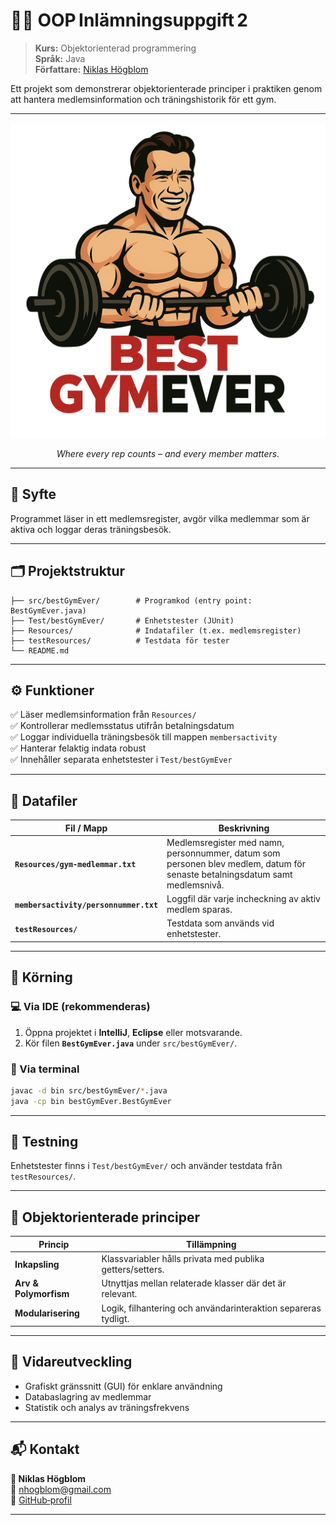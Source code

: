 

# 🏋️‍♂️ OOP Inlämningsuppgift 2

> **Kurs:** Objektorienterad programmering  
> **Språk:** Java  
> **Författare:** [Niklas Högblom](https://github.com/nhogblom)

Ett projekt som demonstrerar objektorienterade principer i praktiken genom att hantera medlemsinformation och träningshistorik för ett gym.

---

<p align="center">
  <img src="logo.png" alt="BestGymEver logo" width="600"/>
</p>

<p align="center"><i>Where every rep counts – and every member matters.</i></p>

---

## 🎯 Syfte  
Programmet läser in ett medlemsregister, avgör vilka medlemmar som är aktiva och loggar deras träningsbesök.

---

## 🗂️ Projektstruktur

```
├── src/bestGymEver/        # Programkod (entry point: BestGymEver.java)
├── Test/bestGymEver/       # Enhetstester (JUnit)
├── Resources/              # Indatafiler (t.ex. medlemsregister)
├── testResources/          # Testdata för tester
└── README.md
```

---

## ⚙️ Funktioner

✅ Läser medlemsinformation från `Resources/`  
✅ Kontrollerar medlemsstatus utifrån betalningsdatum  
✅ Loggar individuella träningsbesök till mappen `membersactivity`  
✅ Hanterar felaktig indata robust  
✅ Innehåller separata enhetstester i `Test/bestGymEver`

---

## 📄 Datafiler

| Fil / Mapp                 | Beskrivning                                                                 |
|----------------------------|-----------------------------------------------------------------------------|
| **`Resources/gym-medlemmar.txt`** | Medlemsregister med namn, personnummer, datum som personen blev medlem, datum för senaste betalningsdatum samt medlemsnivå. |
| **`membersactivity/personnummer.txt`**        | Loggfil där varje incheckning av aktiv medlem sparas.                     |
| **`testResources/`**         | Testdata som används vid enhetstester.                                    |

---

## 🚀 Körning

### 💻 Via IDE (rekommenderas)  
1. Öppna projektet i **IntelliJ**, **Eclipse** eller motsvarande.  
2. Kör filen **`BestGymEver.java`** under `src/bestGymEver/`.

### 🧰 Via terminal
```bash
javac -d bin src/bestGymEver/*.java
java -cp bin bestGymEver.BestGymEver
```

---

## 🧪 Testning  
Enhetstester finns i `Test/bestGymEver/` och använder testdata från `testResources/`.

---

## 🧱 Objektorienterade principer

| Princip            | Tillämpning                                                                 |
|---------------------|-----------------------------------------------------------------------------|
| **Inkapsling**       | Klassvariabler hålls privata med publika getters/setters.                  |
| **Arv & Polymorfism** | Utnyttjas mellan relaterade klasser där det är relevant.                   |
| **Modularisering**    | Logik, filhantering och användarinteraktion separeras tydligt.             |

---

## 🌱 Vidareutveckling  
- Grafiskt gränssnitt (GUI) för enklare användning  
- Databaslagring av medlemmar  
- Statistik och analys av träningsfrekvens  

---

## 📬 Kontakt  
**👤 Niklas Högblom**  
📧 [nhogblom@gmail.com](mailto:nhogblom@gmail.com)  
🔗 [GitHub‑profil](https://github.com/nhogblom)

---
